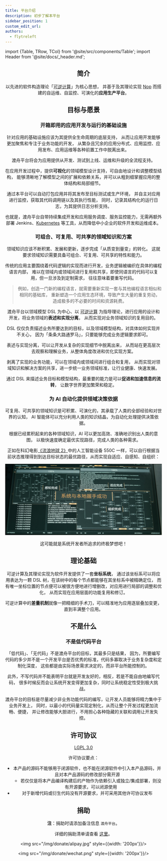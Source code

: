 ```yaml
---
title: 平台介绍
description: 初步了解本平台
sidebar_position: 1
custom_edit_url:
authors:
  - flytreleft
---
```


import {Table, TRow, TCol} from '@site/src/components/Table';
import Header from '@site/docs/\_header.md';

<Header />

## 简介

以先进的软件构造理论「[可逆计算](https://zhuanlan.zhihu.com/p/64004026)」为核心思想，
并基于及其理论实现 [Nop](https://github.com/entropy-cloud/nop-entropy)
而搭建的自运维、自监控、可演化的**应用生产平台**。

<!--
当前软件开发的生态环境主要围绕着组件和代码级别的复用而展开设计和实现，
但在实际的项目开发中，我们往往需要的是能够根据业务需求快速地开发出应用的各个功能模块，
然后再随着需求的深入而逐步细化技术实现，也就是，最好是能够直接将现成的功能模块装配到新的应用中，
再根据需求的特殊性进行**差异化**调整，从而实现应用功能模块级别的复用。
采取这种**自顶向下**的应用开发模式，可以很好地避免开发人员深陷到代码的泥沼里。

理想的应用开发应该如流水线生产工厂一样，将具备完整业务功能的可复用**部件**（Parts），
通过有机组合装配成为一件新的应用产品，并且可以针对具体需求进行定制化调整，
但定制部分不会影响其他产品，从而确保整条生产线能够高效、准确地运行。

本平台所要实现的目标就是为以上**应用生产模式**提供从 <u>设计、编码、调试、部署、运行、更新到下线</u>
的完整的应用系统生命周期支持。

同时，本平台将推动和发展 [部件市场](https://market.duzhou.crazydan.io)，
以形成良好且繁荣的部件生态圈，从而实现开发者和业务需求方的互利共赢。
-->

## 目标与愿景

### 开箱即用的应用开发与运行的基础设施

针对应用的基础设施应该为其提供全生命周期的底层支持，
从而让应用开发能够更加聚焦和专注于业务功能的开发，
从繁杂且冗余的应用分布式、应用监控、应用发布、应用运维等各种前置工作中脱离出来。

渡舟平台将会为应用提供从开发、测试到上线、运维和升级的全流程支持。

在应用开发过程中，提供**可视化**的领域模型设计支持，可自由地设计和调整模型结构，
能够清晰地了解模型之间的扩展和依赖关系，并可以从粗到细掌握应用的整体结构和局部细节。

通过本平台可以自动打包应用并将其发布至目标测试或生产环境，
并自主对应用进行监控，获取其代码调用链以及其执行性能，
同时，记录其结构化的运行日志，为其提供日志分析支持。

也就是，渡舟平台自带持续集成开发和应用服务调度、服务监控能力，无需再额外部署
Jenkins、[Kubernetes](https://kubernetes.io/)
等工具，从而降低中小企业的软件开发和运维成本。

### 可组合、可复用、可共享的领域知识和方案

领域知识应该不断积累、发展和更新，逐步完成「从质变到量变」的转化。
这就要求领域知识需要具备可组合、可复用、可共享的特性和能力。

传统的应用主要围绕着代码逻辑的实现而进行开发，业务逻辑被编织在具体的编程语言内部，
难以在领域内或领域间进行复用和共享，即使同语言的代码可以复用，但一旦涉及到定制需求，
往往意味着要重写代码。

> 例如，创造一门新的编程语言，就需要重新实现一套与其他编程语言相似和相同的基础库，
> 重新塑造一个应用生态环境，导致产生大量的重复劳动，造成极多的不必要的时间和资源耗费。

渡舟平台以领域模型 DSL 为中心、以 [可逆计算](https://zhuanlan.zhihu.com/p/64004026)
为指导理论，进行应用的设计和开发，将业务领域的**表述和实现分离**，
从而实现对业务领域知识的复用目的。

DSL 仅仅负责描述业务所要达到的目标，以及领域模型结构，对具体如何实现并不关心，
因为「条条大路通罗马」，只要能够完成业务逻辑要求即可。

表述与实现分离，可以让开发从复杂的实现细节中脱离出来，
从而站在更高层次去观察和理解业务，从整体角度改进和优化实现方案。

剥离了实现的业务功能，可以在领域内或领域间进行组合和复用，
从而实现对领域知识和解决方案的共享，进一步统一业务领域标准，让行业健康、快速发展。

通过 DSL 来描述业务目标和模型结构，最重要的能力是可以**促进和加速信息的流转**，
让数字世界更加繁荣和稳定。

### 为 AI 自动化提供领域决策依据

可复用、可共享的领域知识是可积累、可演化的，其承载了人类的全部经验和对世界的认知，
AI 智能体可以充分利用人类的知识结晶，为自动化处理提供决策依据。

根据已经累积起来的各种领域知识，AI 可以更加高效、准确地识别出人类的意图，
以极快速度确定最优实现路径，完成人类的各种需求。

正如在科幻电影[《流浪地球 2》](https://zh.wikipedia.org/zh/%E6%B5%81%E6%B5%AA%E5%9C%B0%E7%90%832)中的人工智能设备
550C 一样，可以自行根据当前状态推理得到到达目标状态的最优路径，从而实现自适应、自感知、自组织：

![](./img/550c-ui.jpg)

这可能就是系统开发者所追求的终极梦想吧！

## 理论基础

可逆计算及其理论实现为软件开发提供了一套**坐标系统**，
通过该坐标系可以将应用表达为一颗 DSL 树，在该树中的每个节点都能够在其坐标系中被精确定位，
而有唯一坐标位置的节点便可以被很方便地进行增删改，对应用进行局部的调整和优化，
从而实现在应用层面的功能复用和修订。

可逆计算中的**差量机制**就像一把精细的手术刀，可以精准地为应用逐层叠加变更，
直到丰满整个应用。

## 不是什么

### 不是低代码平台

「低代码」、「无代码」不是渡舟平台的目标，其最多只是结果，
因为，所要编写代码的多少并不是一个开发平台是否优秀的标准，代码多寡取决于业务复杂度和定制化深度，
这些都是由实际场景需求决定的，而非平台所能控制的。

此外，不写代码并不能表明平台就是开发友好的，相反，若是不能自由地编写代码，
很多时候反而会让系统开发变得更加复杂，同时让系统稳定性受到极大挑战。

渡舟平台的目标是尽量减少非业务功能代码的编写，让开发人员能够将精力集中于业务开发上，
同时，以最小的代码量实现定制化，从而让整个开发过程更加流畅、便捷，
并让修改能够大胆进行，不用担心各种隐藏的关联和调用让开发失控。

## 许可协议

[LGPL 3.0](https://www.gnu.org/licenses/lgpl-3.0.txt)

许可协议要点：

- 本产品的源码不能够用于闭源软件，也不能在闭源软件中引入本产品源码，并且对本产品源码的修改部分需开源
  - 若仅仅是将本产品编译构建后的产物作为依赖引入或独立/集成部署，则没有开源要求，可以闭源使用
- 对于新增代码或衍生代码没有开源要求，并可采用其他许可协议发布

## 捐助

**注**：捐助时请添加备注信息 `渡舟平台`。

详细的捐助清单请查看 [这里](/docs/donates)。

<Table head={['支付宝', '微信支付']}>

<TRow><TCol>

<img src="/img/donate/alipay.jpg" style={{width: '200px'}}/>

</TCol><TCol>

<img src="/img/donate/wechat.png" style={{width: '200px'}}/>

</TCol></TRow>

</Table>
